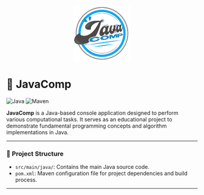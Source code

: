 <p align="center">
  <img src="https://raw.githubusercontent.com/yolandamazi/JavaComp/main/app/src/main/resources/LOGO.jpg" alt="JavaComp Logo" width="150"/>
</p>

# 🧮 JavaComp

![Java](https://img.shields.io/badge/Java-ED8B00?style=for-the-badge&logo=java&logoColor=white)
![Maven](https://img.shields.io/badge/Maven-C71A36?style=for-the-badge&logo=apachemaven&logoColor=white)

**JavaComp** is a Java-based console application designed to perform various computational tasks. It serves as an educational project to demonstrate fundamental programming concepts and algorithm implementations in Java.

---

### 📁 Project Structure
- `src/main/java/`: Contains the main Java source code.
- `pom.xml`: Maven configuration file for project dependencies and build process.

---
